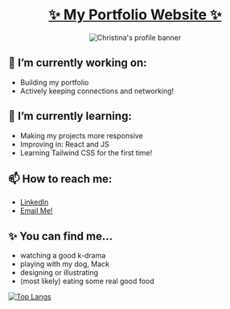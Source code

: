 <div align="center">
  
# [✨ My Portfolio Website ✨](http://christina-cruz.tech/)
<p align="center">
  <img
    src="https://user-images.githubusercontent.com/117312882/236395726-c68d0579-b333-4173-ba12-af3bd5c2ca69.png"
    alt="Christina's profile banner"
  />
</p>
</div>

## 🔭 I’m currently working on:
- Building my portfolio
- Actively keeping connections and networking!

## 🌱 I’m currently learning:
- Making my projects more responsive
- Improving in: React and JS
- Learning Tailwind CSS for the first time!

## 📫 How to reach me:
- [LinkedIn](https://www.linkedin.com/in/christina-ashley-cruz/)
- [Email Me!](mailto:christina.ash.cruz@gmail.com)

## ✨ You can find me...
- watching a good k-drama
- playing with my dog, Mack
- designing or illustrating
- (most likely) eating some real good food

[![Top Langs](https://github-readme-stats.vercel.app/api/top-langs/?username=ChristinaAshCruz&layout=compact&theme=transparent)](https://github.com/ChristinaAshCruz/github-readme-stats)

